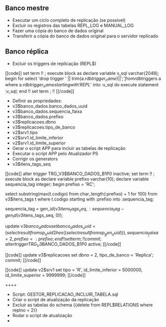 ## Banco mestre

* Executar um ciclo completo de replicação (se possível)
* Excluir os registros das tabelas REPL_LOG e MANUAL_LOG
* Fazer uma cópia do banco de dados original
* Transferir a cópia do banco de dados original para o servidor replicado

## Banco réplica

* Excluir os triggers de replicação (REPL$)

[[code]]
set term !! ;
execute block
as
  declare variable v_sql varchar(2048);
begin
  for select
    'drop trigger ' || trim(a.rdb$trigger_name) || ';'
  from
    rdb$triggers a
  where
    a.rdb$trigger_name starting with 'REPL$'
  into
    :v_sql
  do
    execute statement :v_sql;
end !!
set term ; !!
[[/code]]

* Definir as propriedades:
 * v3$banco_dados.banco_dados_uuid
 * v3$banco_dados.sequencia_faixa
 * v3$banco_dados.prefixo
 * v3$replicacoes.dbno
 * v3$replicacoes.tipo_de_banco
 * v2$srv1.tipo
 * v2$srv1.id_limite_inferior
 * v2$srv1.id_limite_superior
* Gerar o script APP para incluir as tabelas de replicação
* Executar o script APP pelo Atualizador PS
* Corrigir os generators
 * v3$itens_tags_seq

[[code]]
alter trigger TRG_V3$BANCO_DADOS_B1P0 inactive;
set term !! ;
execute block
as
  declare variable prefixo varchar(10);
  declare variable sequencia_tag integer;
begin
  prefixo = 'RC';

  select
    substring(max(t.codigo) from char_length(:prefixo) + 1 for 100)
  from
    v3$itens_tags t
  where
    t.codigo starting with :prefixo
  into
    :sequencia_tag;

  sequencia_tag = gen_id(v3$itens_tags_seq, :sequencia_tag - gen_id(v3$itens_tags_seq, 0));

  update v3$banco_dados set
    banco_dados_uuid = (select result from sp_uuid2hex((select result from sp_gen_uuid))),
    sequencia_faixa = 2,
    prefixo = :prefixo;
end !!
set term ; !!
commit;
alter trigger TRG_V3$BANCO_DADOS_B1P0 active;
[[/code]]

[[code]]
update v3$replicacoes set dbno = 2, tipo_de_banco = 'Replica';
commit;
[[/code]]

[[code]]
update v2$srv1 set tipo = 'R', id_limite_inferior = 5000000, id_limite_superior = 9999999;
[[/code]]

++++ 

* Script: GESTOR_REPLICACAO_INCLUIR_TABELA.sql
* Criar o script de atualização da replicação
* Excluir as tabelas do schema {{delete from REPL$RELATIONS where replno = 2}}
* Rodar o script de atualização
* 